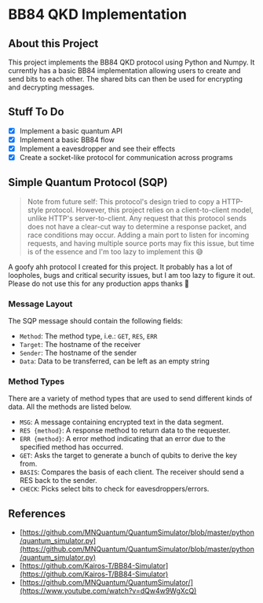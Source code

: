 # BB84 QKD Implementation

## About this Project

This project implements the BB84 QKD protocol using Python and Numpy.
It currently has a basic BB84 implementation allowing users to create and send bits to each other.
The shared bits can then be used for encrypting and decrypting messages.

## Stuff To Do

- [x] Implement a basic quantum API
- [x] Implement a basic BB84 flow
- [x] Implement a eavesdropper and see their effects
- [x] Create a socket-like protocol for communication across programs

## Simple Quantum Protocol (SQP)

> Note from future self: This protocol's design tried to
> copy a HTTP-style protocol. However, this project relies on
> a client-to-client model, unlike HTTP's server-to-client.
> Any request that this protocol sends does not have a clear-cut way
> to determine a response packet, and race conditions may occur.
> Adding a main port to listen for incoming requests, and having multiple
> source ports may fix this issue, but time is of the essence and I'm too
> lazy to implement this 😅

A goofy ahh protocol I created for this project. It probably has a lot of
loopholes, bugs and critical security issues, but I am too lazy to figure it out.
Please do not use this for any production apps thanks 🙏

### Message Layout

The SQP message should contain the following fields:

- `Method`: The method type, i.e.: `GET`, `RES`, `ERR`
- `Target`: The hostname of the receiver
- `Sender`: The hostname of the sender
- `Data`: Data to be transferred, can be left as an empty string

### Method Types

There are a variety of method types that are used to send different kinds of data.
All the methods are listed below.

- `MSG`: A message containing encrypted text in the data segment.
- `RES {method}`: A response method to return data to the requester.
- `ERR {method}`: A error method indicating that an error due to the specified method has occurred.
- `GET`: Asks the target to generate a bunch of qubits to derive the key from.
- `BASIS`: Compares the basis of each client. The receiver should send a RES back to the sender.
- `CHECK`: Picks select bits to check for eavesdroppers/errors.

## References

- [https://github.com/MNQuantum/QuantumSimulator/blob/master/python/quantum_simulator.py](https://github.com/MNQuantum/QuantumSimulator/blob/master/python/quantum_simulator.py)
- [https://github.com/Kairos-T/BB84-Simulator](https://github.com/Kairos-T/BB84-Simulator)
- [https://github.com/MNQuantum/QuantumSimulator/](https://www.youtube.com/watch?v=dQw4w9WgXcQ)
